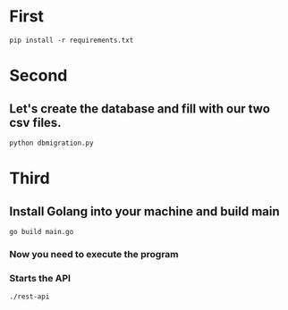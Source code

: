 # First 

`pip install -r requirements.txt`

# Second

  ## Let's create the database and fill with our two csv files.

  `python dbmigration.py`

# Third

  ## Install Golang into your machine and build main

  `go build main.go`

  ### Now you need to execute the program
  ### Starts the API

  `./rest-api`

